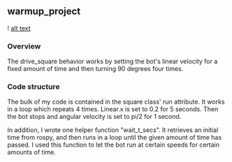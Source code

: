 ## warmup_project

! [alt text](https://https://github.com/lnealer/warmup_project/blob/main/drive_square.gif?raw=true)

### Overview
The drive_square behavior works by setting the bot's linear velocity for a fixed amount of time and then turning 90 degrees four times.

### Code structure
The bulk of my code is contained in the square class' run attribute. It works in a loop which repeats 4 times. Linear.x is set to 0.2 for 5 seconds. Then the bot stops and angular velocity is set to pi/2 for 1 second. 

In addition, I wrote one helper function "wait_t_secs". It retrieves an initial time from rospy, and then runs in a loop until the given amount of time has passed. I used this function to let the bot run at certain speeds for certain amounts of time.



